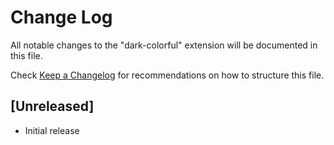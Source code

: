 # Change Log

All notable changes to the "dark-colorful" extension will be documented in this file.

Check [Keep a Changelog](http://keepachangelog.com/) for recommendations on how to structure this file.

## [Unreleased]

- Initial release
